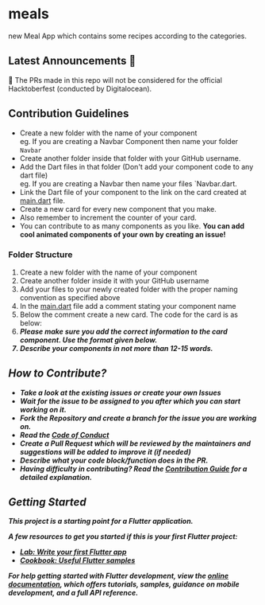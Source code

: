 # meals

new Meal App which contains some recipes according to the categories.

## Latest Announcements 📢

🔴 The PRs made in this repo will not be considered for the official Hacktoberfest (conducted by Digitalocean).

## Contribution Guidelines

- Create a new folder with the name of your component <br> eg. If you are creating a Navbar Component then name your folder `Navbar`
- Create another folder inside that folder with your GitHub username.
- Add the Dart files in that folder (Don't add your component code to any dart file) <br> eg. If you are creating a Navbar then name your files `Navbar.dart.
- Link the Dart file of your component to the link on the card created at [main.dart](https://github.com/SiddheshMore24/Meal-App/lib/main.dart) file.
- Create a new card for every new component that you make.
- Also remember to increment the counter of your card.
- You can contribute to as many components as you like. <b>You can add cool animated components of your own by creating an issue!</b>

### Folder Structure

1. Create a new folder with the name of your component
2. Create another folder inside it with your GitHub username
3. Add your files to your newly created folder with the proper naming convention as specified above
4. In the [main.dart](https://github.com/SiddheshMore24/Meal-App/lib/main.dart) file add a comment stating your component name
5. Below the comment create a new card. The code for the card is as below: <br>
6. <b><i> Please make sure you add the correct information to the card component. Use the format given below.
7. Describe your components in not more than 12-15 words.
## How to Contribute?

- Take a look at the existing issues or create your own Issues
- Wait for the issue to be assigned to you after which you can start working on it.
- Fork the Repository and create a branch for the issue you are working on.
- Read the [Code of Conduct](CODE_OF_CONDUCT.md)
- Create a Pull Request which will be reviewed by the maintainers and suggestions will be added to improve it (if needed)
- Describe what your code block/function does in the PR.
- Having difficulty in contributing? Read the [Contribution Guide](CONTRIBUTING.md) for a detailed explanation.

## Getting Started

This project is a starting point for a Flutter application.

A few resources to get you started if this is your first Flutter project:

- [Lab: Write your first Flutter app](https://docs.flutter.dev/get-started/codelab)
- [Cookbook: Useful Flutter samples](https://docs.flutter.dev/cookbook)

For help getting started with Flutter development, view the
[online documentation](https://docs.flutter.dev/), which offers tutorials,
samples, guidance on mobile development, and a full API reference.
